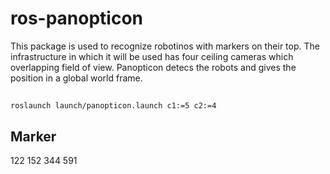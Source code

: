 # ros-panopticon

This package is used to recognize robotinos with markers on their top. The infrastructure in which it will be used has four ceiling cameras which overlapping field of view. Panopticon detecs the robots and gives the position in a global world frame. 

##

	roslaunch launch/panopticon.launch c1:=5 c2:=4

## Marker

122
152
344
591